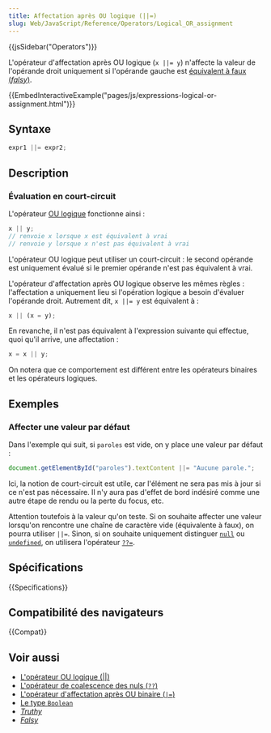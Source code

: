 ```yaml
---
title: Affectation après OU logique (||=)
slug: Web/JavaScript/Reference/Operators/Logical_OR_assignment
---
```


{{jsSidebar("Operators")}}

L'opérateur d'affectation après OU logique (`x ||= y`) n'affecte la valeur de l'opérande droit uniquement si l'opérande gauche est [équivalent à faux (_falsy_)](/fr/docs/Glossary/Falsy).

{{EmbedInteractiveExample("pages/js/expressions-logical-or-assignment.html")}}

## Syntaxe

```js
expr1 ||= expr2;
```

## Description

### Évaluation en court-circuit

L'opérateur [OU logique](/fr/docs/Web/JavaScript/Reference/Operators/Logical_OR) fonctionne ainsi :

```js
x || y;
// renvoie x lorsque x est équivalent à vrai
// renvoie y lorsque x n'est pas équivalent à vrai
```

L'opérateur OU logique peut utiliser un court-circuit : le second opérande est uniquement évalué si le premier opérande n'est pas équivalent à vrai.

L'opérateur d'affectation après OU logique observe les mêmes règles : l'affectation a uniquement lieu si l'opération logique a besoin d'évaluer l'opérande droit. Autrement dit, `x ||= y` est équivalent à :

```js
x || (x = y);
```

En revanche, il n'est pas équivalent à l'expression suivante qui effectue, quoi qu'il arrive, une affectation :

```js example-bad
x = x || y;
```

On notera que ce comportement est différent entre les opérateurs binaires et les opérateurs logiques.

## Exemples

### Affecter une valeur par défaut

Dans l'exemple qui suit, si `paroles` est vide, on y place une valeur par défaut :

```js
document.getElementById("paroles").textContent ||= "Aucune parole.";
```

Ici, la notion de court-circuit est utile, car l'élément ne sera pas mis à jour si ce n'est pas nécessaire. Il n'y aura pas d'effet de bord indésiré comme une autre étape de rendu ou la perte du focus, etc.

Attention toutefois à la valeur qu'on teste. Si on souhaite affecter une valeur lorsqu'on rencontre une chaîne de caractère vide (équivalente à faux), on pourra utiliser `||=`. Sinon, si on souhaite uniquement distinguer [`null`](/fr/docs/Web/JavaScript/Reference/Global_Objects/null) ou [`undefined`](/fr/docs/Web/JavaScript/Reference/Global_Objects/null), on utilisera l'opérateur [`??=`](/fr/docs/Web/JavaScript/Reference/Operators/Nullish_coalescing_operator).

## Spécifications

{{Specifications}}

## Compatibilité des navigateurs

{{Compat}}

## Voir aussi

- [L'opérateur OU logique (||)](/fr/docs/Web/JavaScript/Reference/Operators/Logical_OR)
- [L'opérateur de coalescence des nuls (`??`)](/fr/docs/Web/JavaScript/Reference/Operators/Nullish_coalescing_operator)
- [L'opérateur d'affectation après OU binaire (`|=`)](/fr/docs/Web/JavaScript/Reference/Operators/Bitwise_OR_assignment)
- [Le type `Boolean`](/fr/docs/Web/JavaScript/Reference/Global_Objects/Boolean)
- [_Truthy_](/fr/docs/Glossary/Truthy)
- [_Falsy_](/fr/docs/Glossary/Falsy)

